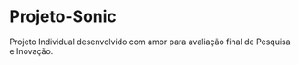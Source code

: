 # Projeto-Sonic
Projeto Individual desenvolvido com amor para avaliação final de Pesquisa e Inovação.
